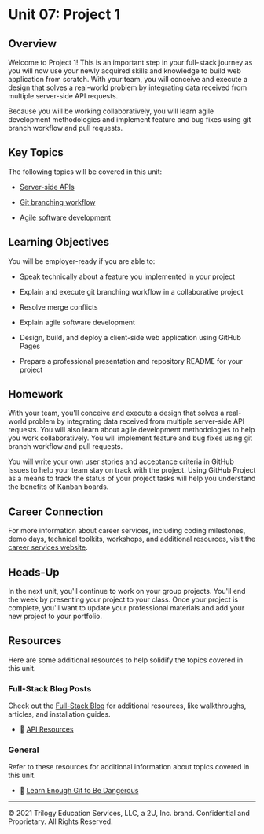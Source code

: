 # Unit 07: Project 1

## Overview

Welcome to Project 1! This is an important step in your full-stack journey as you will now use your newly acquired skills and knowledge to build web application from scratch. With your team, you will conceive and execute a design that solves a real-world problem by integrating data received from multiple server-side API requests.

Because you will be working collaboratively, you will learn agile development methodologies and implement feature and bug fixes using git branch workflow and pull requests.

## Key Topics

The following topics will be covered in this unit:

- [Server-side APIs](https://en.wikipedia.org/wiki/Web_API)

- [Git branching workflow](https://git-scm.com/book/en/v2/Git-Branching-Branching-Workflows)

- [Agile software development](https://en.wikipedia.org/wiki/Agile_software_development)

## Learning Objectives

You will be employer-ready if you are able to:

- Speak technically about a feature you implemented in your project

- Explain and execute git branching workflow in a collaborative project

- Resolve merge conflicts

- Explain agile software development

- Design, build, and deploy a client-side web application using GitHub Pages

- Prepare a professional presentation and repository README for your project

## Homework

With your team, you'll conceive and execute a design that solves a real-world problem by integrating data received from multiple server-side API requests. You will also learn about agile development methodologies to help you work collaboratively. You will implement feature and bug fixes using git branch workflow and pull requests.

You will write your own user stories and acceptance criteria in GitHub Issues to help your team stay on track with the project. Using GitHub Project as a means to track the status of your project tasks will help you understand the benefits of Kanban boards.

## Career Connection

For more information about career services, including coding milestones, demo days, technical toolkits, workshops, and additional resources, visit the [career services website](https://careernetwork.2u.com/?utm_medium=Academics&utm_source=boot_camp/).

## Heads-Up

In the next unit, you'll continue to work on your group projects. You'll end the week by presenting your project to your class. Once your project is complete, you'll want to update your professional materials and add your new project to your portfolio.

## Resources

Here are some additional resources to help solidify the topics covered in this unit.

### Full-Stack Blog Posts

Check out the [Full-Stack Blog](https://coding-boot-camp.github.io/full-stack/) for additional resources, like walkthroughs, articles, and installation guides.

- 📖 [API Resources](https://coding-boot-camp.github.io/full-stack/apis/api-resources)

### General

Refer to these resources for additional information about topics covered in this unit.

- 📖 [Learn Enough Git to Be Dangerous](https://www.learnenough.com/git-tutorial/getting_started)

---

© 2021 Trilogy Education Services, LLC, a 2U, Inc. brand. Confidential and Proprietary. All Rights Reserved.
